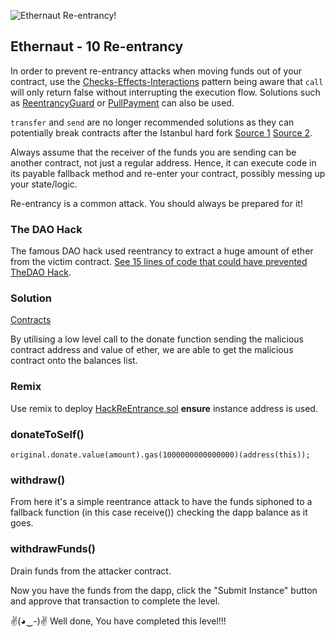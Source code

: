 ![Ethernaut Re-entrancy!](https://ethernaut.openzeppelin.com/imgs/BigLevel10.svg)

## Ethernaut - 10 Re-entrancy

In order to prevent re-entrancy attacks when moving funds out of your contract, use the [Checks-Effects-Interactions](https://solidity.readthedocs.io/en/develop/security-considerations.html#use-the-checks-effects-interactions-pattern) pattern being aware that ```call``` will only return false without interrupting the execution flow. Solutions such as [ReentrancyGuard](https://docs.openzeppelin.com/contracts/4.x/api/utils#ReentrancyGuard) or [PullPayment](https://docs.openzeppelin.com/contracts/4.x/api/payment#PullPayment) can also be used.

```transfer``` and ```send``` are no longer recommended solutions as they can potentially break contracts after the Istanbul hard fork [Source 1](https://diligence.consensys.net/blog/2019/09/stop-using-soliditys-transfer-now/) [Source 2](https://forum.openzeppelin.com/t/reentrancy-after-istanbul/1742).

Always assume that the receiver of the funds you are sending can be another contract, not just a regular address. Hence, it can execute code in its payable fallback method and re-enter your contract, possibly messing up your state/logic.

Re-entrancy is a common attack. You should always be prepared for it!

### The DAO Hack

The famous DAO hack used reentrancy to extract a huge amount of ether from the victim contract. [See 15 lines of code that could have prevented TheDAO Hack](https://blog.openzeppelin.com/15-lines-of-code-that-could-have-prevented-thedao-hack-782499e00942).

### Solution 
[Contracts](./10-ReEntrancy/)

By utilising a low level call to the donate function sending the malicious contract address and value of ether, we are able to get the malicious contract onto the balances list.

### Remix
Use remix to deploy [HackReEntrance.sol](./10-ReEntrancy/HackReEntrance.sol) **ensure** instance address is used.

### donateToSelf()
```solidity
original.donate.value(amount).gas(1000000000000000)(address(this));
```

### withdraw()
From here it's a simple reentrance attack to have the funds siphoned to a fallback function (in this case receive()) checking the dapp balance as it goes.

### withdrawFunds() 
Drain funds from the attacker contract.

Now you have the funds from the dapp, click the "Submit Instance" button and approve that transaction to complete the level.

✌(◕‿-)✌ Well done, You have completed this level!!!